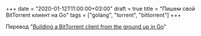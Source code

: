 +++
date = "2020-01-12T11:00:00+03:00"
draft = true
title = "Пишем свой BitTorrent клиент на Go"
tags = ["golang", "torrent", "bittorrent"]
+++

Перевод "[Building a BitTorrent client from the ground up in Go](https://blog.jse.li/posts/torrent/)"
